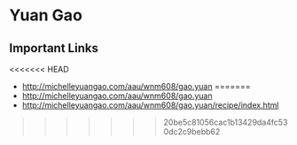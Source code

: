 # Yuan Gao

## Important Links

<<<<<<< HEAD
- http://michelleyuangao.com/aau/wnm608/gao.yuan
=======
- http://michelleyuangao.com/aau/wnm608/gao.yuan
- http://michelleyuangao.com/aau/wnm608/gao.yuan/recipe/index.html
>>>>>>> 20be5c81056cac1b13429da4fc530dc2c9bebb62
